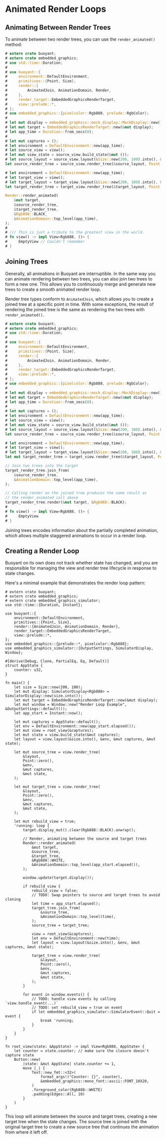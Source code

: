 # Animated Render Loops

## Animating Between Render Trees

To animate between two render trees, you can use the `render_animated()` method:

```rust
# extern crate buoyant;
# extern crate embedded_graphics;
# use std::time::Duration;
#
# use buoyant::{
#     environment::DefaultEnvironment,
#     primitives::{Point, Size},
#     render::{
#         AnimatedJoin, AnimationDomain, Render,
#     },
#     render_target::EmbeddedGraphicsRenderTarget,
#     view::prelude::*,
# };
# use embedded_graphics::{pixelcolor::Rgb888, prelude::RgbColor};
#
# let mut display = embedded_graphics::mock_display::MockDisplay::new();
# let mut target = EmbeddedGraphicsRenderTarget::new(&mut display);
# let app_time = Duration::from_secs(0);
#
# let mut captures = ();
# let environment = DefaultEnvironment::new(app_time);
# let source_view = view();
# let mut view_state = source_view.build_state(&mut ());
# let source_layout = source_view.layout(&Size::new(200, 100).into(), &environment, &mut captures, &mut view_state);
let source_render_tree = source_view.render_tree(&source_layout, Point::zero(), &environment, &mut captures, &mut view_state);

# let environment = DefaultEnvironment::new(app_time);
# let target_view = view();
# let target_layout = target_view.layout(&Size::new(200, 100).into(), &environment, &mut captures, &mut view_state);
let target_render_tree = target_view.render_tree(&target_layout, Point::zero(), &environment, &mut captures, &mut view_state);

Render::render_animated(
    &mut target,
    &source_render_tree,
    &target_render_tree,
    &Rgb888::BLACK,
    &AnimationDomain::top_level(app_time),
);
#
# /// This is just a tribute to the greatest view in the world.
# fn view() -> impl View<Rgb888, ()> {
#     EmptyView // Couldn't remember
# }
```

## Joining Trees

Generally, all animations in Buoyant are interruptible. In the same way you can animate
rendering between two trees, you can also join two trees to form a new one. This allows
you to continuously merge and generate new trees to create a smooth animated render loop.

Render tree types conform to `AnimatedJoin`, which allows you to create a joined tree
at a specific point in time. With some exceptions, the result of rendering the joined tree
is the same as rendering the two trees with `render_animated()`.

```rust
# extern crate buoyant;
# extern crate embedded_graphics;
# use std::time::Duration;
#
# use buoyant::{
#     environment::DefaultEnvironment,
#     primitives::{Point, Size},
#     render::{
#         AnimatedJoin, AnimationDomain, Render,
#     },
#     render_target::EmbeddedGraphicsRenderTarget,
#     view::prelude::*,
# };
# use embedded_graphics::{pixelcolor::Rgb888, prelude::RgbColor};
#
# let mut display = embedded_graphics::mock_display::MockDisplay::new();
# let mut target = EmbeddedGraphicsRenderTarget::new(&mut display);
# let app_time = Duration::from_secs(0);
#
# let mut captures = ();
# let environment = DefaultEnvironment::new(app_time);
# let source_view = view();
# let mut view_state = source_view.build_state(&mut ());
# let source_layout = source_view.layout(&Size::new(200, 100).into(), &environment, &mut captures, &mut view_state);
let source_render_tree = source_view.render_tree(&source_layout, Point::zero(), &environment, &mut captures, &mut view_state);

# let environment = DefaultEnvironment::new(app_time);
# let target_view = view();
# let target_layout = target_view.layout(&Size::new(200, 100).into(), &environment, &mut captures, &mut view_state);
let mut target_render_tree = target_view.render_tree(&target_layout, Point::zero(), &environment, &mut captures, &mut view_state);

// Join two trees into the target
target_render_tree.join_from(
    &source_render_tree,
    &AnimationDomain::top_level(app_time),
);

// Calling render on the joined tree produces the same result as
// the render_animated call above
target_render_tree.render(&mut target, &Rgb888::BLACK);
#
# fn view() -> impl View<Rgb888, ()> {
#     EmptyView
# }
```

Joining trees encodes information about the partially completed animation, which allows multiple
staggered animations to occur in a render loop.

## Creating a Render Loop

Buoyant on its own does not track whether state has changed, and you are responsible
for managing the view and render tree lifecycle in response to state changes.

Here's a minimal example that demonstrates the render loop pattern:

```rust,no_run
# extern crate buoyant;
# extern crate embedded_graphics;
# extern crate embedded_graphics_simulator;
use std::time::{Duration, Instant};

use buoyant::{
    environment::DefaultEnvironment,
    primitives::{Point, Size},
    render::{AnimatedJoin, AnimationDomain, Render},
    render_target::EmbeddedGraphicsRenderTarget,
    view::prelude::*,
};
use embedded_graphics::{prelude::*, pixelcolor::Rgb888};
use embedded_graphics_simulator::{OutputSettings, SimulatorDisplay, Window};

#[derive(Debug, Clone, PartialEq, Eq, Default)]
struct AppState {
    counter: u32,
}

fn main() {
    let size = Size::new(200, 100);
    let mut display: SimulatorDisplay<Rgb888> = SimulatorDisplay::new(size.into());
    let mut target = EmbeddedGraphicsRenderTarget::new(&mut display);
    let mut window = Window::new("Render Loop Example", &OutputSettings::default());
    let app_start = Instant::now();

    let mut captures = AppState::default();
    let env = DefaultEnvironment::new(app_start.elapsed());
    let mut view = root_view(&captures);
    let mut state = view.build_state(&mut captures);
    let layout = view.layout(&size.into(), &env, &mut captures, &mut state);

    let mut source_tree = view.render_tree(
        &layout,
        Point::zero(),
        &env,
        &mut captures,
        &mut state,
    );

    let mut target_tree = view.render_tree(
        &layout,
        Point::zero(),
        &env,
        &mut captures,
        &mut state,
    );

    let mut rebuild_view = true;
    'running: loop {
        target.display_mut().clear(Rgb888::BLACK).unwrap();

        // Render, animating between the source and target trees
        Render::render_animated(
            &mut target,
            &source_tree,
            &target_tree,
            &Rgb888::WHITE,
            &AnimationDomain::top_level(app_start.elapsed()),
        );

        window.update(target.display());

        if rebuild_view {
            rebuild_view = false;
            // TODO: Swap pointers to source and target trees to avoid cloning
            let time = app_start.elapsed();
            target_tree.join_from(
                &source_tree,
                &AnimationDomain::top_level(time),
            );
            source_tree = target_tree;

            view = root_view(&captures);
            let env = DefaultEnvironment::new(time);
            let layout = view.layout(&size.into(), &env, &mut captures, &mut state);

            target_tree = view.render_tree(
                &layout,
                Point::zero(),
                &env,
                &mut captures,
                &mut state,
            );
        }

        for event in window.events() {
            // TODO: handle view events by calling `view.handle_event(...)`
            // TODO: set rebuild_view = true on event
            if let embedded_graphics_simulator::SimulatorEvent::Quit = event {
                break 'running;
            }
        }
    }
}

fn root_view(state: &AppState) -> impl View<Rgb888, AppState> {
    let counter = state.counter; // make sure the closure doesn't capture state
    Button::new(
        |state: &mut AppState| state.counter += 1,
        move |_| {
            Text::new_fmt::<32>(
                format_args!("Counter: {}", counter),
                &embedded_graphics::mono_font::ascii::FONT_10X20,
            )
            .foreground_color(Rgb888::WHITE)
            .padding(Edges::All, 10)
        }
    )
}
```

This loop will animate between the source and target trees, creating a new target tree when
the state changes. The source tree is joined with the original target tree to create a new
source tree that continues the animation from where it left off.
